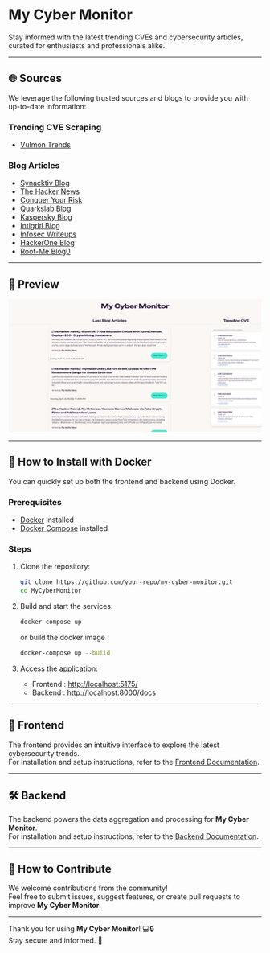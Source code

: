 # My Cyber Monitor

Stay informed with the latest trending CVEs and cybersecurity articles, curated for enthusiasts and professionals alike.

---

## 🌐 Sources

We leverage the following trusted sources and blogs to provide you with up-to-date information:

### Trending CVE Scraping

- [Vulmon Trends](https://vulmon.com/trends)

### Blog Articles

- [Synacktiv Blog](https://www.synacktiv.com/)
- [The Hacker News](https://thehackernews.com/)
- [Conquer Your Risk](https://www.conquer-your-risk.com)
- [Quarkslab Blog](https://blog.quarkslab.com)
- [Kaspersky Blog](https://www.kaspersky.com/blog/feed/)
- [Intigriti Blog](https://www.intigriti.com/blog/feed)
- [Infosec Writeups](https://infosecwriteups.com/feed)
- [HackerOne Blog](https://www.hackerone.com/taxonomy/term/291/feed)
- [Root-Me Blog0](https://blog.root-me.org/)

---

## 🎨 Preview

![Frontend Screenshot](./Front/doc/screen.png)

---

## 🐳 How to Install with Docker

You can quickly set up both the frontend and backend using Docker.

### Prerequisites

- [Docker](https://docs.docker.com/get-docker/) installed
- [Docker Compose](https://docs.docker.com/compose/) installed

### Steps

1. Clone the repository:

   ```bash
   git clone https://github.com/your-repo/my-cyber-monitor.git
   cd MyCyberMonitor
   ```

2. Build and start the services:

    ```bash
    docker-compose up
    ```

    or build the docker image :

    ```bash
    docker-compose up --build
    ```

3. Access the application:
    - Frontend : [http://localhost:5175/](http://localhost:5175/)
    - Backend : [http://localhost:8000/docs](http://localhost:8000/docs)

---

## 🎨 Frontend

The frontend provides an intuitive interface to explore the latest cybersecurity trends.  
For installation and setup instructions, refer to the [Frontend Documentation](Front/README.md).

---

## 🛠️ Backend

The backend powers the data aggregation and processing for **My Cyber Monitor**.  
For installation and setup instructions, refer to the [Backend Documentation](backend/README.md).

---

## 📖 How to Contribute

We welcome contributions from the community!  
Feel free to submit issues, suggest features, or create pull requests to improve **My Cyber Monitor**.

---

Thank you for using **My Cyber Monitor**! 💻🔒  
Stay secure and informed. 🚀
